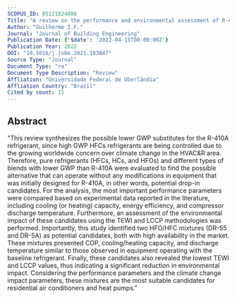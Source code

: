 ```yaml
---
SCOPUS_ID: 85121824088
Title: "A review on the performance and environmental assessment of R-410A alternative refrigerants"
Author: "Guilherme Í.F."
Journal: "Journal of Building Engineering"
Publication Date: {'$date': '2022-04-15T00:00:00Z'}
Publication Year: 2022
DOI: "10.1016/j.jobe.2021.103847"
Source Type: "Journal"
Document Type: "re"
Document Type Description: "Review"
Affliation: "Universidade Federal de Uberlândia"
Affliation Country: "Brazil"
Cited by count: 15
---
```


## Abstract
"This review synthesizes the possible lower GWP substitutes for the R-410A refrigerant, since high GWP HFCs refrigerants are being controlled due to the growing worldwide concern over climate change in the HVAC&R area. Therefore, pure refrigerants (HFCs, HCs, and HFOs) and different types of blends with lower GWP than R-410A were evaluated to find the possible alternative that can operate without any modifications in equipment that was initially designed for R-410A, in other words, potential drop-in candidates. For the analysis, the most important performance parameters were compared based on experimental data reported in the literature, including cooling (or heating) capacity, energy efficiency, and compressor discharge temperature. Furthermore, an assessment of the environmental impact of these candidates using the TEWI and LCCP methodologies was performed. Importantly, this study identified two HFO/HFC mixtures (DR-55 and DR-5A) as potential candidates, both with high availability in the market. These mixtures presented COP, cooling/heating capacity, and discharge temperature similar to those observed in equipment operating with the baseline refrigerant. Finally, these candidates also revealed the lowest TEWI and LCCP values, thus indicating a significant reduction in environmental impact. Considering the performance parameters and the climate change impact parameters, these mixtures are the most suitable candidates for residential air conditioners and heat pumps."
